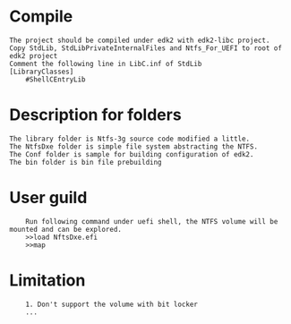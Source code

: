 # Compile
    The project should be compiled under edk2 with edk2-libc project. 
    Copy StdLib, StdLibPrivateInternalFiles and Ntfs_For_UEFI to root of edk2 project
    Comment the following line in LibC.inf of StdLib
    [LibraryClasses]
        #ShellCEntryLib
    
# Description for folders
    The library folder is Ntfs-3g source code modified a little. 
    The NtfsDxe folder is simple file system abstracting the NTFS. 
    The Conf folder is sample for building configuration of edk2.
    The bin folder is bin file prebuilding

# User guild
        Run following command under uefi shell, the NTFS volume will be mounted and can be explored.
        >>load NftsDxe.efi
        >>map
        
# Limitation
        1. Don't support the volume with bit locker
        ...

